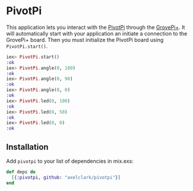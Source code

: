 # PivotPi

This application lets you interact with the
[PivotPi](https://www.dexterindustries.com/pivotpi-tutorials-documentation/)
through the
[GrovePi+](https://www.dexterindustries.com/grovepi/). It will automatically
start with your application an initiate a connection to the GrovePi+ board.
Then you must initialize the PivotPi board using `PivotPi.start()`.

```elixir
iex> PivotPi.start()
:ok
iex> PivotPi.angle(0, 180)
:ok
iex> PivotPi.angle(0, 90)
:ok
iex> PivotPi.angle(0, 0)
:ok
iex> PivotPi.led(0, 100)
:ok
iex> PivotPi.led(0, 50)
:ok
iex> PivotPi.led(0, 0)
:ok
```

## Installation
Add `pivotpi` to your list of dependencies in mix.exs:

```elixir
def deps do
  [{:pivotpi, github: "axelclark/pivotpi"}]
end
```

